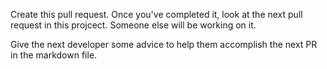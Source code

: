 Create this pull request.
Once you've completed it, look at the next pull request in this projcect.
Someone else will be working on it.

Give the next developer some advice to help them accomplish the next PR in the markdown file.
